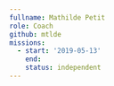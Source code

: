 ```yaml
---
fullname: Mathilde Petit
role: Coach
github: mtlde
missions:
  - start: '2019-05-13'
    end:
    status: independent
---
```

